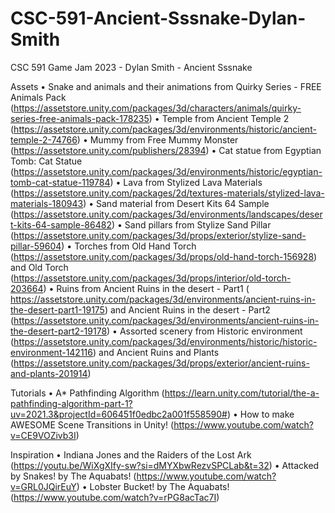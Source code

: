 # CSC-591-Ancient-Sssnake-Dylan-Smith
 CSC 591 Game Jam 2023 - Dylan Smith - Ancient Sssnake

 Assets
	• Snake and animals and their animations from Quirky Series - FREE Animals Pack (https://assetstore.unity.com/packages/3d/characters/animals/quirky-series-free-animals-pack-178235)
	• Temple from Ancient Temple 2 (https://assetstore.unity.com/packages/3d/environments/historic/ancient-temple-2-74766)
	• Mummy from Free Mummy Monster (https://assetstore.unity.com/publishers/28394)
	• Cat statue from Egyptian Tomb: Cat Statue (https://assetstore.unity.com/packages/3d/environments/historic/egyptian-tomb-cat-statue-119784)
	• Lava from Stylized Lava Materials (https://assetstore.unity.com/packages/2d/textures-materials/stylized-lava-materials-180943)
	• Sand material from Desert Kits 64 Sample (https://assetstore.unity.com/packages/3d/environments/landscapes/desert-kits-64-sample-86482)
	• Sand pillars from  Stylize Sand Pillar (https://assetstore.unity.com/packages/3d/props/exterior/stylize-sand-pillar-59604)
	• Torches from Old Hand Torch (https://assetstore.unity.com/packages/3d/props/old-hand-torch-156928) and Old Torch (https://assetstore.unity.com/packages/3d/props/interior/old-torch-203664)
	• Ruins from Ancient Ruins in the desert - Part1 (
	https://assetstore.unity.com/packages/3d/environments/ancient-ruins-in-the-desert-part1-19175) and  Ancient Ruins in the desert - Part2 (https://assetstore.unity.com/packages/3d/environments/ancient-ruins-in-the-desert-part2-19178)
	• Assorted scenery from Historic environment (https://assetstore.unity.com/packages/3d/environments/historic/historic-environment-142116) and Ancient Ruins and Plants (https://assetstore.unity.com/packages/3d/props/exterior/ancient-ruins-and-plants-201914)

Tutorials
	• A* Pathfinding Algorithm (https://learn.unity.com/tutorial/the-a-pathfinding-algorithm-part-1?uv=2021.3&projectId=606451f0edbc2a001f558590#)
	• How to make AWESOME Scene Transitions in Unity! (https://www.youtube.com/watch?v=CE9VOZivb3I)

Inspiration
	• Indiana Jones and the Raiders of the Lost Ark (https://youtu.be/WiXgXIfy-sw?si=dMYXbwRezvSPCLab&t=32)
	• Attacked by Snakes! by The Aquabats! (https://www.youtube.com/watch?v=GRL0JQirEuY)
	• Lobster Bucket! by The Aquabats! (https://www.youtube.com/watch?v=rPG8acTac7I)

